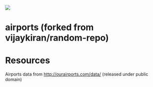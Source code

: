  <img src="https://travis-ci.org/marekjeszka/airports.svg?branch=master"/>

# airports (forked from vijaykiran/random-repo)

# Resources

Airports data from http://ourairports.com/data/ (released under public domain)
